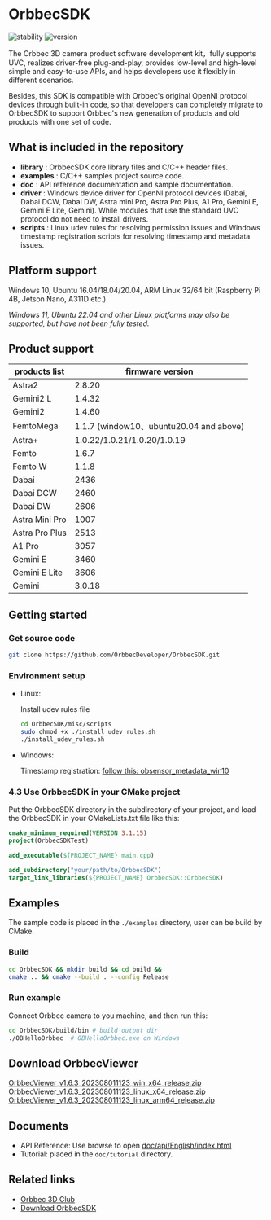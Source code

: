 # OrbbecSDK

![stability](https://img.shields.io/badge/stability-stable-green) ![version](https://img.shields.io/badge/version-1.6.3-green)

The Orbbec 3D camera product software development kit，fully supports UVC, realizes driver-free plug-and-play, provides low-level and high-level simple and easy-to-use APIs, and helps developers use it flexibly in different scenarios.

Besides, this SDK is compatible with Orbbec's original OpenNI protocol devices through built-in code, so that developers can completely migrate to OrbbecSDK to support Orbbec's new generation of products and old products with one set of code.

## What is included in the repository

* **library** : OrbbecSDK core library files and C/C++ header files.
* **examples** : C/C++ samples project source code.
* **doc** : API reference documentation and sample documentation.
* **driver** : Windows device driver for OpenNI protocol devices (Dabai, Dabai DCW, Dabai DW, Astra mini Pro, Astra Pro Plus, A1 Pro, Gemini E, Gemini E Lite, Gemini). While modules that use the standard UVC protocol do not need to install drivers.
* **scripts** : Linux udev rules for resolving permission issues and Windows timestamp registration scripts for resolving timestamp and metadata issues.

## Platform support

Windows 10, Ubuntu 16.04/18.04/20.04, ARM Linux 32/64 bit (Raspberry Pi 4B, Jetson Nano, A311D etc.)

*Windows 11, Ubuntu 22.04 and other Linux platforms may also be supported, but have not been fully tested.*

## Product support

| **products list** | **firmware version** |
| --- | --- |
| Astra2         | 2.8.20                     |
| Gemini2 L      | 1.4.32                     |
| Gemini2        | 1.4.60                     |
| FemtoMega      | 1.1.7  (window10、ubuntu20.04 and above)|
| Astra+         | 1.0.22/1.0.21/1.0.20/1.0.19 |
| Femto          | 1.6.7                       |
| Femto W        | 1.1.8                       |
| Dabai          | 2436                        |
| Dabai DCW      | 2460                        |
| Dabai DW       | 2606                        |
| Astra Mini Pro | 1007                        |
| Astra Pro Plus | 2513                        |
| A1 Pro         | 3057                        |
| Gemini E       | 3460                        |
| Gemini E Lite  | 3606                        |
| Gemini         | 3.0.18                      |

## Getting started

### Get source code

```bash
git clone https://github.com/OrbbecDeveloper/OrbbecSDK.git
```

### Environment setup

* Linux:

    Install udev rules file

    ``` bash
    cd OrbbecSDK/misc/scripts
    sudo chmod +x ./install_udev_rules.sh
    ./install_udev_rules.sh
    ```

* Windows:

    Timestamp registration: [follow this: obsensor_metadata_win10](misc\scripts\obsensor_metadata_win10.md)

### 4.3 Use OrbbecSDK in your CMake project

Put the OrbbecSDK directory in the subdirectory of your project, and load the OrbbecSDK in your CMakeLists.txt file like this:

```cmake
cmake_minimum_required(VERSION 3.1.15)
project(OrbbecSDKTest)

add_executable(${PROJECT_NAME} main.cpp)

add_subdirectory("your/path/to/OrbbecSDK")
target_link_libraries(${PROJECT_NAME} OrbbecSDK::OrbbecSDK)
```

## Examples

The sample code is placed in the `./examples` directory, user can be build by CMake.

### Build

```bash
cd OrbbecSDK && mkdir build && cd build &&
cmake .. && cmake --build . --config Release
```

### Run example

Connect Orbbec camera to you machine, and then run this:

``` bash
cd OrbbecSDK/build/bin # build output dir
./OBHelloOrbbec  # OBHelloOrbbec.exe on Windows
```
## Download OrbbecViewer
[OrbbecViewer_v1.6.3_202308011123_win_x64_release.zip](https://github.com/orbbec/OrbbecSDK/releases/download/v1.6.3/OrbbecViewer_v1.6.3_202308011930_win_x64_release.zip)
[OrbbecViewer_v1.6.3_202308011123_linux_x64_release.zip](https://github.com/orbbec/OrbbecSDK/releases/download/v1.6.3/OrbbecViewer_v1.6.3_202308011123_linux_x64_release.zip)
[OrbbecViewer_v1.6.3_202308011123_linux_arm64_release.zip](https://github.com/orbbec/OrbbecSDK/releases/download/v1.6.3/OrbbecViewer_v1.6.3_202308011143_arm64_release.zip)


## Documents

* API Reference: Use browse to open [doc/api/English/index.html](doc/api/English/index.html)
* Tutorial:  placed in the `doc/tutorial` directory.

## Related links

* [Orbbec 3D Club](https://3dclub.orbbec3d.com)
* [Download OrbbecSDK](https://www.orbbec.com/developers/orbbec-sdk/)
